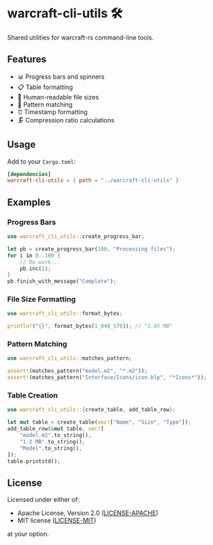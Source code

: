 # warcraft-cli-utils 🛠️

Shared utilities for warcraft-rs command-line tools.

## Features

- 📊 Progress bars and spinners
- 📋 Table formatting
- 📏 Human-readable file sizes
- 🎯 Pattern matching
- ⏰ Timestamp formatting
- 🗜️ Compression ratio calculations

## Usage

Add to your `Cargo.toml`:

```toml
[dependencies]
warcraft-cli-utils = { path = "../warcraft-cli-utils" }
```

## Examples

### Progress Bars

```rust
use warcraft_cli_utils::create_progress_bar;

let pb = create_progress_bar(100, "Processing files");
for i in 0..100 {
    // Do work...
    pb.inc(1);
}
pb.finish_with_message("Complete");
```

### File Size Formatting

```rust
use warcraft_cli_utils::format_bytes;

println!("{}", format_bytes(1_048_576)); // "1.05 MB"
```

### Pattern Matching

```rust
use warcraft_cli_utils::matches_pattern;

assert!(matches_pattern("model.m2", "*.m2"));
assert!(matches_pattern("Interface/Icons/icon.blp", "*Icons*"));
```

### Table Creation

```rust
use warcraft_cli_utils::{create_table, add_table_row};

let mut table = create_table(vec!["Name", "Size", "Type"]);
add_table_row(&mut table, vec![
    "model.m2".to_string(),
    "1.2 MB".to_string(),
    "Model".to_string(),
]);
table.printstd();
```

## License

Licensed under either of:

- Apache License, Version 2.0 ([LICENSE-APACHE](../../LICENSE-APACHE))
- MIT license ([LICENSE-MIT](../../LICENSE-MIT))

at your option.
